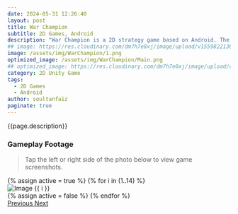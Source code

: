 ```yaml
---
date: 2024-05-31 12:26:40
layout: post
title: War Champion
subtitle: 2D Games, Android
description: "War Champion is a 2D strategy game based on Android. The goal of the game is to become the best strategist in conducting warfare among players."
## image: https://res.cloudinary.com/dm7h7e8xj/image/upload/v1559822138/theme9_v273a9.jpg
image: /assets/img/WarChampion/1.png
optimized_image: /assets/img/WarChampion/Main.png
## optimized_image: https://res.cloudinary.com/dm7h7e8xj/image/upload/c_scale,w_380/v1559822138/theme9_v273a9.jpg
category: 2D Unity Game
tags:
  - 2D Games
  - Android
author: soultanfaiz
paginate: true
---
```


{{page.description}}


### Gameplay Footage

> Tap the left or right side of the photo below to view game screenshots.

<!-- HTML Structure -->
<div class="custom-container">
  <!-- Carousel items loop -->
  <div id="myCarousel" class="carousel slide" data-ride="carousel">
    <div class="carousel-inner">
      {% assign active = true %}
      {% for i in (1..14) %}
      <div class="carousel-item {% if active %}active{% endif %}">
        <img src="{{ site.baseurl }}/assets/img/WarChampion/{{ i }}.png" class="carousel-image" alt="Image {{ i }}">
      </div>
      {% assign active = false %}
      {% endfor %}
    </div>
    <a class="carousel-control-prev" href="#myCarousel" role="button" data-slide="prev">
      <span class="carousel-control-prev-icon" aria-hidden="true"></span>
      <span class="sr-only">Previous</span>
    </a>
    <a class="carousel-control-next" href="#myCarousel" role="button" data-slide="next">
      <span class="carousel-control-next-icon" aria-hidden="true"></span>
      <span class="sr-only">Next</span>
    </a>
  </div>
</div>














